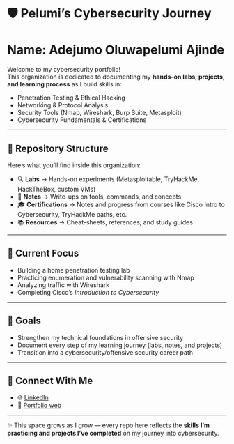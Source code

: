 # 🛡️ Pelumi’s Cybersecurity Journey  
# Name: Adejumo Oluwapelumi Ajinde
Welcome to my cybersecurity portfolio!  
This organization is dedicated to documenting my **hands-on labs, projects, and learning process** as I build skills in:  
- Penetration Testing & Ethical Hacking  
- Networking & Protocol Analysis  
- Security Tools (Nmap, Wireshark, Burp Suite, Metasploit)  
- Cybersecurity Fundamentals & Certifications  

---

## 📂 Repository Structure  
Here’s what you’ll find inside this organization:  

- 🔍 **Labs** → Hands-on experiments (Metasploitable, TryHackMe, HackTheBox, custom VMs)  
- 📝 **Notes** → Write-ups on tools, commands, and concepts  
- 🎓 **Certifications** → Notes and progress from courses like Cisco Intro to Cybersecurity, TryHackMe paths, etc.  
- 📚 **Resources** → Cheat-sheets, references, and study guides  

---

## 🚀 Current Focus  
- Building a home penetration testing lab  
- Practicing enumeration and vulnerability scanning with Nmap  
- Analyzing traffic with Wireshark  
- Completing Cisco’s *Introduction to Cybersecurity*  

---

## 🎯 Goals  
- Strengthen my technical foundations in offensive security  
- Document every step of my learning journey (labs, notes, and projects)  
- Transition into a cybersecurity/offensive security career path  

---

## 🤝 Connect With Me  
- 🌐 [LinkedIn](https://www.linkedin.com/in/oluwapelumi-adejumo-402284235/)
- 📁 [Portfolio web](https://oluwapelumi-portfolio-omega.vercel.app/)


---

✨ This space grows as I grow — every repo here reflects the **skills I’m practicing and projects I’ve completed** on my journey into cybersecurity.  
